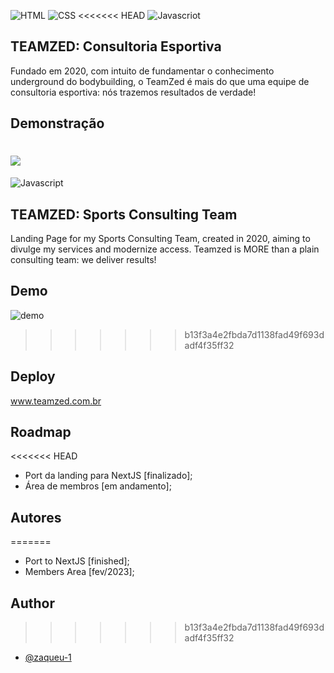 
![HTML](https://img.shields.io/badge/html5-%23E34F26.svg?style=for-the-badge&logo=html5&logoColor=white)
![CSS](https://img.shields.io/badge/css3-%231572B6.svg?style=for-the-badge&logo=css3&logoColor=white)
<<<<<<< HEAD
![Javascriot](https://img.shields.io/badge/javascript-%23323330.svg?style=for-the-badge&logo=javascript&logoColor=%23F7DF1E)


## TEAMZED: Consultoria Esportiva

Fundado em 2020, com intuito de fundamentar o conhecimento underground do bodybuilding, o TeamZed é mais do que uma equipe de consultoria esportiva: nós trazemos resultados de verdade!


## Demonstração

![](https://media.discordapp.net/attachments/1032819189288816690/1053249599822889060/chrome-capture-2022-11-16.gif)
=======
![Javascript](https://img.shields.io/badge/javascript-%23323330.svg?style=for-the-badge&logo=javascript&logoColor=%23F7DF1E)


## TEAMZED: Sports Consulting Team

Landing Page for my Sports Consulting Team, created in 2020, aiming to divulge my services and modernize access. Teamzed is MORE than a plain consulting team: we deliver results!


## Demo

![demo](https://github.com/zaqueu-1/teamzed/blob/main/chrome-capture-2022-11-16.gif)
>>>>>>> b13f3a4e2fbda7d1138fad49f693dadf4f35ff32

## Deploy
www.teamzed.com.br
## Roadmap

<<<<<<< HEAD
- Port da landing para NextJS [finalizado];
- Área de membros [em andamento];


## Autores
=======
- Port to NextJS [finished];
- Members Area [fev/2023];


## Author
>>>>>>> b13f3a4e2fbda7d1138fad49f693dadf4f35ff32

- [@zaqueu-1](https://www.github.com/zaqueu-1)

